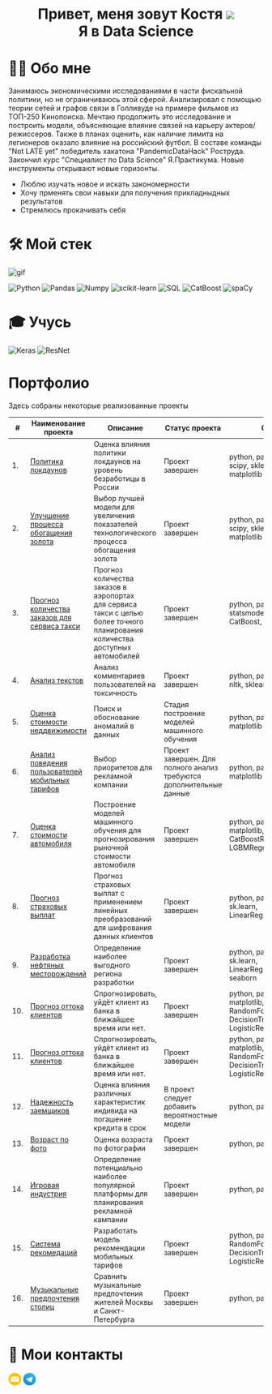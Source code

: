 <h1 align="center">Привет, меня зовут Костя <img src="https://media.giphy.com/media/hvRJCLFzcasrR4ia7z/giphy.gif" width="30px"> <br> Я в Data Science</h1>

# 👩‍💻 Обо мне
Занимаюсь экономическими исследованиями в части фискальной политики, но не ограничиваюсь этой сферой.
Анализировал с помощью теории сетей и графов связи в Голливуде на примере фильмов из ТОП-250 Кинопоиска. Мечтаю продолжить это исследование и построить модели, объясняющие влияние связей на карьеру актеров/режиссеров. Также в планах оценить, как наличие лимита на легионеров оказало влияние на российский футбол.
В составе команды "Not LATE yet" победитель хакатона "PandemicDataHack" Роструда.
Закончил курс "Специалист по Data Science" Я.Практикума. Новые инструменты открывают новые горизонты.

* Люблю изучать новое и искать закономерности
* Хочу прменять свои навыки для получения прикладныдных результатов
* Стремлюсь прокачивать себя

# 🛠️ Мой стек

<img src="https://media.giphy.com/media/qQRfz2VfUbDeebczif/giphy.gif" alt="gif" width="250px" height=auto align=auto/>
<p>
<img src="https://img.shields.io/badge/Python-grey?logo=Python&style=plastic" alt="Python"/>
<img src="https://img.shields.io/badge/Pandas-grey?logo=Pandas&style=plastic" alt="Pandas"/>
<img src="https://img.shields.io/badge/Numpy-grey?logo=Numpyl5&style=plastic" alt="Numpy"/>
<img src="https://img.shields.io/badge/scikit-learn-grey?logo=scikit-learn&style=plastic" alt="scikit-learn"/>
<img src="https://img.shields.io/badge/SQL-grey?logo=SQL&style=plastic" alt="SQL"/>
<img src="https://img.shields.io/badge/CatBoost-grey?logo=catboost&style=plastic" alt="CatBoost"/>
<img src="https://img.shields.io/badge/spaCy-grey?logo=spacy&style=plastic" alt="spaCy"/>
</p>

# 🎓 Учусь

<p>
<img src="https://img.shields.io/badge/Keras-grey?logo=keras&style=plastic" alt="Keras"/>
<img src="https://img.shields.io/badge/ResNet-grey?logo=resnet&style=plastic" alt="ResNet"/>
</p>

# Портфолио

Здесь собраны некоторые реализованные проекты

| #    | Наименование проекта                | Описание                                                     | Статус проекта         | Стек                                                         |
| ---- | ------------------------------------------------------------ | ------------------------------------|----------------------- | ------------------------------------------------------------ |
| 1.   | [Политика локдаунов](https://github.com/WeckerleKostya/covid_lockdowns) | Оценка влияния политики локдаунов на уровень безработицы в России | Проект завершен | python, pandas, numpy, scipy, sklearn, matplotlib       |
| 2.   | [Улучшение процесса обогащения золота](https://github.com/WeckerleKostya/gold_recovery) | Выбор лучшей модели для увеличения <br/>показателей технологического процесса <br/>обогащения золота | Проект завершен | python, pandas, numpy, scipy, sklearn, matplotlib       |
| 3.   | [Прогноз количества заказов для сервиса такси](https://github.com/WeckerleKostya/gold_recovery) | Прогноз количества заказов в аэропортах <br/>для сервиса такси с целью более точного планирования количества доступных <br/>автомобилей | Проект завершен | python, pandas, numpy, statsmodels, sklearn, CatBoost, matplotlib |
| 4.   | [Анализ текстов](https://github.com/WeckerleKostya/toxic_comments) | Анализ комментариев пользователей на токсичность             | Проект завершен | python, pandas, numpy, nltk, sklearn, CatBoost |
| 5.   | [Оценка стоимости неддвижимости](https://github.com/WeckerleKostya/realty_price) | Поиск и обоснование аномалий в данных            | Стадия построение моделей машинного обучения | python, pandas, numpy, matplotlib |
| 6.   | [Анализ поведения пользователей мобильных тарифов](https://github.com/WeckerleKostya/mobile_tariffs) | Выбор приоритетов для рекламной компании            | Проект завершен. Для полного анализ требуются дополнительные данные | python, pandas, numpy, matplotlib |
| 7.   | [Оценка стоимости автомобиля](https://github.com/WeckerleKostya/auto_price) | Построение моделей машинного обучения для прогнозирования рыночной стоимости автомобиля            | Проект завершен | python, pandas, numpy, matplotlib, CatBoostRegressor,  LGBMRegressor|
| 8.   | [Прогноз страховых выплат](https://github.com/WeckerleKostya/insurance_payments) | Прогноз страховых выплат с применением линейных преобразований для шифрования данных клиентов            | Проект завершен | python, pandas, numpy, sk.learn, LinearRegression|
| 9.   | [Разработка нефтяных месторождений](https://github.com/WeckerleKostya/field_development) | Определение наиболее выгодного региона разработки            | Проект завершен | python, pandas, numpy, sk.learn, LinearRegression, seaborn|
| 10.   | [Прогноз оттока клиентов](https://github.com/WeckerleKostya/bank_clients) | Спрогнозировать, уйдёт клиент из банка в ближайшее время или нет.          | Проект завершен | python, pandas, numpy, matplotlib, RandomForestClassifier, DecisionTreeClassifier, LogisticRegression|
| 11.   | [Прогноз оттока клиентов](https://github.com/WeckerleKostya/bank_clients) | Спрогнозировать, уйдёт клиент из банка в ближайшее время или нет.          | Проект завершен | python, pandas, numpy, matplotlib, RandomForestClassifier, DecisionTreeClassifier, LogisticRegression|
| 12.   | [Надежность заемщиков](https://github.com/WeckerleKostya/credit_scoring) | Оценка влияния различных характеристик индивида на погашение кредита в срок          | В проект следует добавить вероятностные модели | python, pandas|
| 13.   | [Возраст по фото](https://github.com/WeckerleKostya/age_by_photo) | Оценка возраста по фотографии          | Проект завершен | python, pandas, Keras|
| 14.   | [Игровая индустрия](https://github.com/WeckerleKostya/games) | Определение потенциально наиболее популярной платформы для планирования рекламной кампании          | Проект завершен | python, pandas, scipy|
| 15.   | [Система рекомедаций](https://github.com/WeckerleKostya/tariff_recomendation) | Разработать модель рекомендации мобильных тарифов         | Проект завершен | python, pandas, RandomForestClassifier, DecisionTreeClassifier, LogisticRegression|
| 16.   | [Музыкальные предпочтения столиц](https://github.com/WeckerleKostya/tariff_recomendation) | Сравнить музыкальные предпочтения жителей Москвы и Санкт-Петербурга         | Проект завершен | python, pandas|

# 📧 Мои контакты
<p>
<a href="mailto:vekerle_vkv@mail.ru"><img src="./icons/email.png" width="25px" alt="Email"/></a>
<a href="https://t.me/Thunder_Voltage"><img src="https://github.com/github/explore/blob/main/topics/telegram/telegram.png?raw=true" width="25px" alt="Telegram"/></a>
</p>
